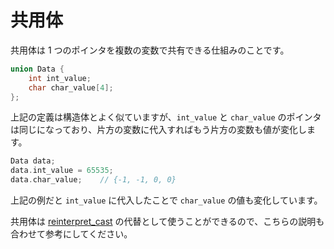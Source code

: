 # 共用体

共用体は 1 つのポインタを複数の変数で共有できる仕組みのことです。

```cpp
union Data {
    int int_value;
    char char_value[4];
};
```

上記の定義は構造体とよく似ていますが、`int_value` と `char_value` のポインタは同じになっており、片方の変数に代入すればもう片方の変数も値が変化します。

```cpp
Data data;
data.int_value = 65535;
data.char_value;    // {-1, -1, 0, 0}
```

上記の例だと `int_value` に代入したことで `char_value` の値も変化しています。

共用体は [reinterpret_cast] の代替として使うことができるので、こちらの説明も合わせて参考にしてください。

[reinterpret_cast]:../ch08-01-cpp-casts/#reinterpret_cast
